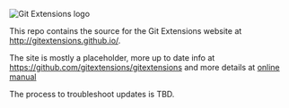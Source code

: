 ![Git Extensions logo](https://cdn.rawgit.com/gitextensions/gitextensions/master/Logo/git-extensions-logo.ico)

This repo contains the source for the Git Extensions website at http://gitextensions.github.io/.

The site is mostly a placeholder, more up to date info at https://github.com/gitextensions/gitextensions and more details at [online manual](https://git-extensions-documentation.readthedocs.org/en/latest/)

The process to troubleshoot updates is TBD.